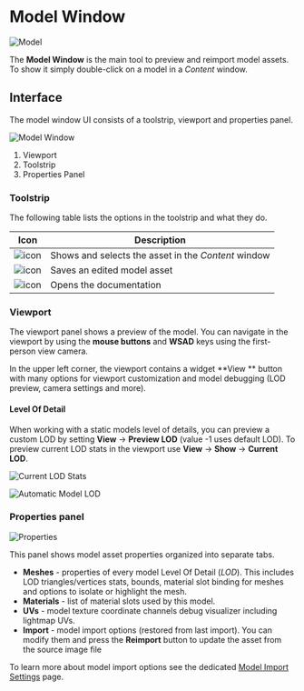 # Model Window

![Model](media/model-window.png)

The **Model Window** is the main tool to preview and reimport model assets. To show it simply double-click on a model in a *Content* window.

## Interface

The model window UI consists of a toolstrip, viewport and properties panel.

![Model Window](media/model-window-layout.png)

1. Viewport
2. Toolstrip
3. Properties Panel

### Toolstrip

The following table lists the options in the toolstrip and what they do.

| Icon | Description |
|--------|--------|
| ![icon](media/model-editor-ui-toolstrip-1.png) | Shows and selects the asset in the *Content* window |
| ![icon](media/model-editor-ui-toolstrip-2.png) | Saves an edited model asset |
| ![icon](media/model-editor-ui-toolstrip-3.png) | Opens the documentation |

### Viewport

The viewport panel shows a preview of the model. You can navigate in the viewport by using the **mouse buttons** and **WSAD** keys using the first-person view camera.

In the upper left corner, the viewport contains a widget **View ** button with many options for viewport customization and model debugging (LOD preview, camera settings and more).

#### Level Of Detail

When working with a static models level of details, you can preview a custom LOD by setting **View** -> **Preview LOD** (value -1 uses default LOD). To preview current LOD stats in the viewport use **View** -> **Show** -> **Current LOD**.

![Current LOD Stats](media/preview-current-lod.jpg)

![Automatic Model LOD](media/automatic-model-lod.gif)

### Properties panel

![Properties](media/model-uv-preview.gif)

This panel shows model asset properties organized into separate tabs.

- **Meshes** - properties of every model Level Of Detail (*LOD*). This includes LOD triangles/vertices stats, bounds, material slot binding for meshes and options to isolate or highlight the mesh.
- **Materials** - list of material slots used by this model.
- **UVs** - model texture coordinate channels debug visualizer including lightmap UVs.
- **Import** - model import options (restored from last import). You can modify them and press the **Reimport** button to update the asset from the source image file

To learn more about model import options see the dedicated [Model Import Settings](import.md) page.
